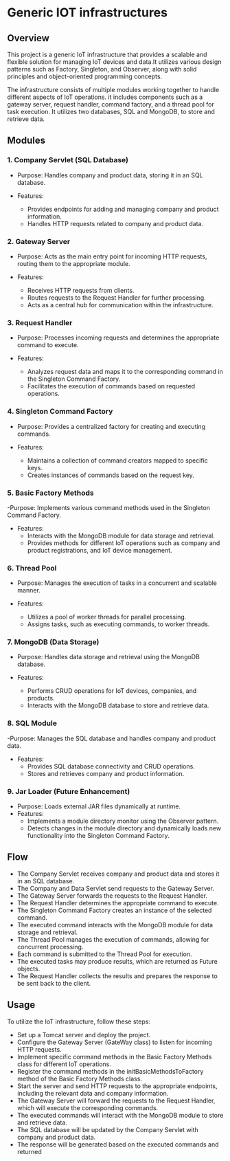 # Generic IOT infrastructures


## Overview

This project is a generic IoT infrastructure that provides a scalable and flexible solution for managing IoT devices and data.It utilizes various design patterns such as Factory, Singleton, and Observer, along with solid principles and object-oriented programming concepts.

The infrastructure consists of multiple modules working together to handle different aspects of IoT operations. it includes components such as a gateway server, request handler, command factory, and a thread pool for task execution. It utilizes two databases, SQL and MongoDB, to store and retrieve data.


## Modules
### 1. Company Servlet (SQL Database)
- Purpose: Handles company and product data, storing it in an SQL database.

- Features:
	- Provides endpoints for adding and managing company and product information.
	- Handles HTTP requests related to company and product data.

### 2. Gateway Server
- Purpose: Acts as the main entry point for incoming HTTP requests, routing them to the appropriate module.

- Features:
	- Receives HTTP requests from clients.
	- Routes requests to the Request Handler for further processing.
	- Acts as a central hub for communication within the infrastructure.

### 3. Request Handler
- Purpose: Processes incoming requests and determines the appropriate command to execute.

- Features:
	- Analyzes request data and maps it to the corresponding command in the Singleton Command Factory.
	- Facilitates the execution of commands based on requested operations.

### 4. Singleton Command Factory
- Purpose: Provides a centralized factory for creating and executing commands.

- Features:
	- Maintains a collection of command creators mapped to specific keys.
	- Creates instances of commands based on the request key.

### 5. Basic Factory Methods
-Purpose: Implements various command methods used in the Singleton Command Factory.

- Features:
	- Interacts with the MongoDB module for data storage and retrieval.
	- Provides methods for different IoT operations such as company and product registrations, and IoT device 	management.


### 6. Thread Pool
- Purpose: Manages the execution of tasks in a concurrent and scalable manner.

- Features:
	- Utilizes a pool of worker threads for parallel processing.
	- Assigns tasks, such as executing commands, to worker threads.


### 7. MongoDB (Data Storage)
- Purpose: Handles data storage and retrieval using the MongoDB database.

- Features:
	- Performs CRUD operations for IoT devices, companies, and products.
	- Interacts with the MongoDB database to store and retrieve data.

### 8. SQL Module
-Purpose: Manages the SQL database and handles company and product data.

- Features:
	- Provides SQL database connectivity and CRUD operations.
	- Stores and retrieves company and product information.

### 9. Jar Loader (Future Enhancement)
- Purpose: Loads external JAR files dynamically at runtime.
- Features:
	- Implements a module directory monitor using the Observer pattern.
	- Detects changes in the module directory and dynamically loads new functionality into the Singleton 		Command Factory.

## Flow
- The Company Servlet receives company and product data and stores it in an SQL database.
- The Company and Data Servlet send requests to the Gateway Server.
- The Gateway Server forwards the requests to the Request Handler.
- The Request Handler determines the appropriate command to execute.
- The Singleton Command Factory creates an instance of the selected command.
- The executed command interacts with the MongoDB module for data storage and retrieval.
- The Thread Pool manages the execution of commands, allowing for concurrent processing.
- Each command is submitted to the Thread Pool for execution.
- The executed tasks may produce results, which are returned as Future objects.
- The Request Handler collects the results and prepares the response to be sent back to the client.

## Usage
To utilize the IoT infrastructure, follow these steps:

- Set up a Tomcat server and deploy the project.
- Configure the Gateway Server (GateWay class) to listen for incoming HTTP requests.
- Implement specific command methods in the Basic Factory Methods class for different IoT operations.
- Register the command methods in the initBasicMethodsToFactory method of the Basic Factory Methods class.
- Start the server and send HTTP requests to the appropriate endpoints, including the relevant data and company information.
- The Gateway Server will forward the requests to the Request Handler, which will execute the corresponding commands.
- The executed commands will interact with the MongoDB module to store and retrieve data.
- The SQL database will be updated by the Company Servlet with company and product data.
- The response will be generated based on the executed commands and returned




